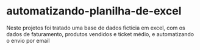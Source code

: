 # automatizando-planilha-de-excel
Neste projetos foi tratado uma base de dados ficticia em excel, com os dados de faturamento, produtos vendidos e ticket médio, e automatizando o envio por email
